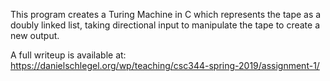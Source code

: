 This program creates a Turing Machine in C which represents the tape as a doubly linked list, taking directional input to manipulate 
the tape to create a new output.

A full writeup is available at: https://danielschlegel.org/wp/teaching/csc344-spring-2019/assignment-1/

